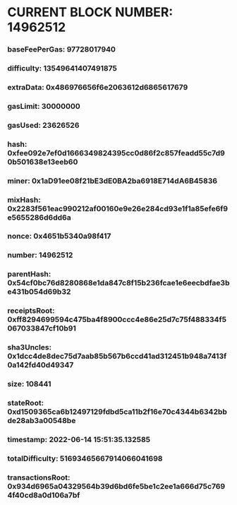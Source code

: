 # CURRENT BLOCK NUMBER: 14962512

### baseFeePerGas: 97728017940
### difficulty: 13549641407491875
### extraData: 0x486976656f6e2063612d6865617679
### gasLimit: 30000000
### gasUsed: 23626526
### hash: 0xfee092e7ef0d1666349824395cc0d86f2c857feadd55c7d90b501638e13eeb60
### miner: 0x1aD91ee08f21bE3dE0BA2ba6918E714dA6B45836
### mixHash: 0x2283f561eac990212af00160e9e26e284cd93e1f1a85efe6f9e5655286d6dd6a
### nonce: 0x4651b5340a98f417
### number: 14962512
### parentHash: 0x54cf0bc76d8280868e1da847c8f15b236fcae1e6eecbdfae3be431b054d69b32
### receiptsRoot: 0xff8294699594c475ba4f8900ccc4e86e25d7c75f488334f5067033847cf10b91
### sha3Uncles: 0x1dcc4de8dec75d7aab85b567b6ccd41ad312451b948a7413f0a142fd40d49347
### size: 108441
### stateRoot: 0xd1509365ca6b12497129fdbd5ca11b2f16e70c4344b6342bbde28ab3a00548be
### timestamp: 2022-06-14 15:51:35.132585
### totalDifficulty: 51693465667914066041698
### transactionsRoot: 0x934d6965a04329564b39d6bd6fe5be1c2ee1a666d75c7694f40cd8a0d106a7bf

